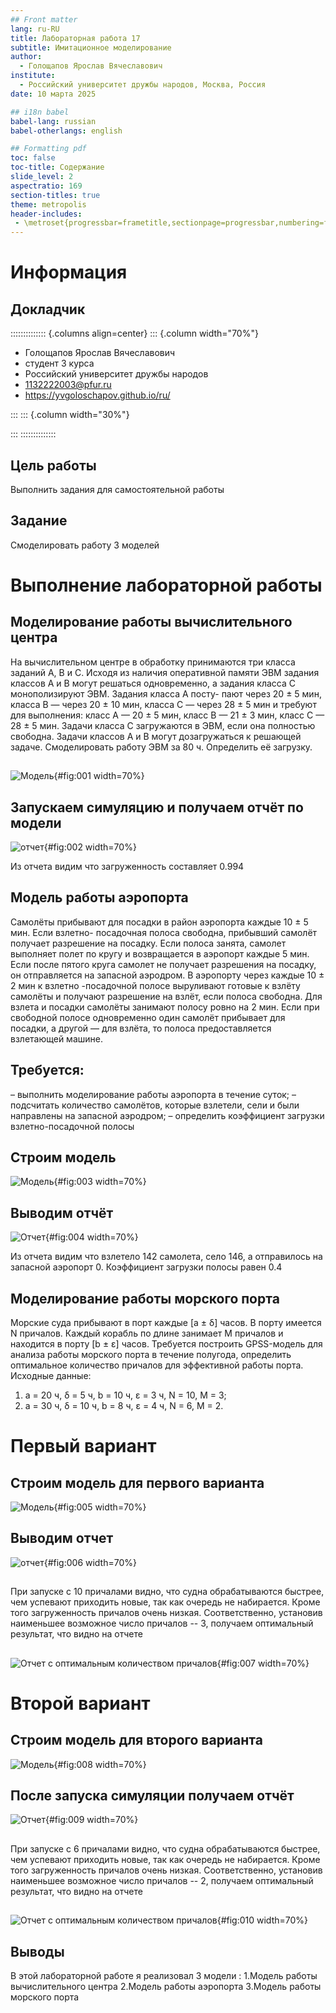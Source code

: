 ```yaml
---
## Front matter
lang: ru-RU
title: Лабораторная работа 17
subtitle: Имитационное моделирование
author:
  - Голощапов Ярослав Вячеславович
institute:
  - Российский университет дружбы народов, Москва, Россия
date: 10 марта 2025

## i18n babel
babel-lang: russian
babel-otherlangs: english

## Formatting pdf
toc: false
toc-title: Содержание
slide_level: 2
aspectratio: 169
section-titles: true
theme: metropolis
header-includes:
 - \metroset{progressbar=frametitle,sectionpage=progressbar,numbering=fraction}
---
```


# Информация

## Докладчик

:::::::::::::: {.columns align=center}
::: {.column width="70%"}

  * Голощапов Ярослав Вячеславович
  * студент 3 курса
  * Российский университет дружбы народов
  * [1132222003@pfur.ru](mailto:1132222003@pfur.ru)
  * <https://yvgoloschapov.github.io/ru/>

:::
::: {.column width="30%"}


:::
::::::::::::::

## Цель работы

Выполнить задания для самостоятельной работы

## Задание

Смоделировать работу 3 моделей

# Выполнение лабораторной работы

## Моделирование работы вычислительного центра
На вычислительном центре в обработку принимаются три класса заданий А, В и С.
Исходя из наличия оперативной памяти ЭВМ задания классов А и В могут решаться
одновременно, а задания класса С монополизируют ЭВМ. Задания класса А посту-
пают через 20 ± 5 мин, класса В — через 20 ± 10 мин, класса С — через 28 ± 5 мин
и требуют для выполнения: класс А — 20 ± 5 мин, класс В — 21 ± 3 мин, класс
С — 28 ± 5 мин. Задачи класса С загружаются в ЭВМ, если она полностью свободна.
Задачи классов А и В могут дозагружаться к решающей задаче.
Смоделировать работу ЭВМ за 80 ч. Определить её загрузку. 

##

![Модель](image/01.png){#fig:001 width=70%}

## Запускаем симуляцию и получаем отчёт по модели 

![отчет](image/02.png){#fig:002 width=70%}

Из отчета видим что загруженность составляет 0.994

## Модель работы аэропорта
Самолёты прибывают для посадки в район аэропорта каждые 10 ± 5 мин. Если
взлетно- посадочная полоса свободна, прибывший самолёт получает разрешение на
посадку. Если полоса занята, самолет выполняет полет по кругу и возвращается
в аэропорт каждые 5 мин. Если после пятого круга самолет не получает разрешения
на посадку, он отправляется на запасной аэродром.
В аэропорту через каждые 10 ± 2 мин к взлетно -посадочной полосе выруливают
готовые к взлёту самолёты и получают разрешение на взлёт, если полоса свободна.
Для взлета и посадки самолёты занимают полосу ровно на 2 мин. Если при свободной
полосе одновременно один самолёт прибывает для посадки, а другой — для взлёта,
то полоса предоставляется взлетающей машине.

## **Требуется:**
– выполнить моделирование работы аэропорта в течение суток;
– подсчитать количество самолётов, которые взлетели, сели и были направлены на
запасной аэродром;
– определить коэффициент загрузки взлетно-посадочной полосы

## Строим модель 

![Модель](image/03.png){#fig:003 width=70%}

## Выводим отчёт 

![Отчет](image/04.png){#fig:004 width=70%}

Из отчета видим что взлетело 142 самолета, село 146, а отправилось на запасной аэропорт 0. Коэффициент загрузки полосы равен 0.4

## Моделирование работы морского порта
Морские суда прибывают в порт каждые [a ± δ] часов. В порту имеется N причалов.
Каждый корабль по длине занимает M причалов и находится в порту [b ± ε] часов.
Требуется построить GPSS-модель для анализа работы морского порта в течение
полугода, определить оптимальное количество причалов для эффективной работы
порта.
Исходные данные:
1) a = 20 ч, δ = 5 ч, b = 10 ч, ε = 3 ч, N = 10, M = 3;
2) a = 30 ч, δ = 10 ч, b = 8 ч, ε = 4 ч, N = 6, M = 2.

# Первый вариант

## Строим модель для первого варианта 

![Модель](image/05.png){#fig:005 width=70%}

## Выводим отчет 

![отчет](image/06.png){#fig:006 width=70%}

##

При запуске с 10 причалами видно, что судна обрабатываются быстрее, чем успевают приходить новые, так как очередь не набирается. Кроме того загруженность причалов очень низкая. Соответственно, установив наименьшее возможное число причалов -- 3, получаем оптимальный результат, что видно на отчете 

##
 
![Отчет с оптимальным количеством причалов](image/07.png){#fig:007 width=70%}

# Второй вариант

## Строим модель для второго варианта 

![Модель](image/08.png){#fig:008 width=70%}

## После запуска симуляции получаем отчёт 

![Отчет](image/09.png){#fig:009 width=70%}

##

При запуске с 6 причалами видно, что судна обрабатываются быстрее, чем успевают приходить новые, так как очередь не набирается. Кроме того загруженность причалов очень низкая. Соответственно, установив наименьшее возможное число причалов -- 2, получаем оптимальный результат, что видно на отчете 

##

![Отчет с оптимальным количеством причалов](image/10.png){#fig:010 width=70%}


## Выводы

В этой лабораторной работе я реализовал 3 модели :
1.Модель работы вычислительного центра
2.Модель работы аэропорта
3.Модель работы морского порта


